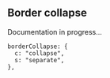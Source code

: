 ## Border collapse

Documentation in progress...

```
borderCollapse: {
  c: "collapse",
  s: "separate",
},
```